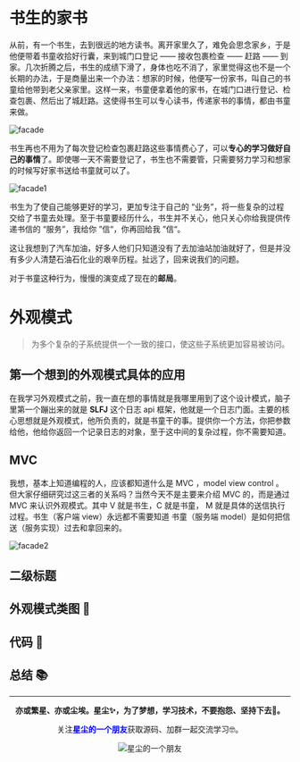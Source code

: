 # 书生的家书



从前，有一个书生，去到很远的地方读书。离开家里久了，难免会思念家乡，于是他便带着书童收拾好行囊，来到城门口登记 —— 接收包裹检查 —— 赶路 ——  到家。几次折腾之后，书生的成绩下滑了，身体也吃不消了，家里觉得这也不是一个长期的办法，于是商量出来一个办法：想家的时候，他便写一份家书，叫自己的书童给他带到老父亲家里。这样一来，书童便拿着他的家书，在城门口进行登记、检查包裹、然后出了城赶路。这使得书生可以专心读书，传递家书的事情，都由书童来做。



![facade](https://i.loli.net/2020/11/01/wIdcHjVJ6P5fK8S.png)



书生再也不用为了每次登记检查包裹赶路这些事情费心了，可以**专心的学习做好自己的事情**了。即使哪一天不需要登记了，书生也不需要管，只需要努力学习和想家的时候写好家书送给书童就可以了。



![facade1](https://i.loli.net/2020/11/01/GvzmfKdp8UrjDeP.png)



书生为了使自己能够更好的学习，更加专注于自己的 “业务”，将一些复杂的过程交给了书童去处理。至于书童要经历什么，书生并不关心，他只关心你给我提供传递书信的 “服务”，我给你 ”信“，你再回给我 ”信“。

这让我想到了汽车加油，好多人他们只知道没有了去加油站加油就好了，但是并没有多少人清楚石油石化业的艰辛历程。扯远了，回来说我们的问题。

对于书童这种行为，慢慢的演变成了现在的**邮局**。



# 外观模式

> 为多个复杂的子系统提供一个一致的接口，使这些子系统更加容易被访问。



## 第一个想到的外观模式具体的应用

在我学习外观模式之前，我一直在想的事情就是我哪里用到了这个设计模式，脑子里第一个蹦出来的就是 **SLFJ** 这个日志 api 框架，他就是一个日志门面。主要的核心思想就是外观模式，他所负责的，就是书童干的事。提供你一个方法，你把参数给他，他给你返回一个记录日志的对象，至于这中间的复杂过程，你不需要知道。



## MVC

我想，基本上知道编程的人，应该都知道什么是 MVC ，model view control 。但大家仔细研究过这三者的关系吗？当然今天不是主要来介绍 MVC 的，而是通过 MVC 来认识外观模式。其中 V 就是书生，C 就是书童， M 就是具体的送信执行过程。书生（客户端 view）永远都不需要知道 书童（服务端 model）是如何把信送（服务实现）过去和拿回来的。



![facade2](https://i.loli.net/2020/11/01/bUaKr8cfMwG5LX4.png)



## 二级标题





## 外观模式类图 📌





## 代码 📃







## 总结 📚

----
<div align="center">
    <b>亦或繁星、亦或尘埃。星尘✨，为了梦想，学习技术，不要抱怨、坚持下去💪。</b>
    <p>关注<b style='color:blue'>星尘的一个朋友</b>获取源码、加群一起交流学习🤓。</p>
    <img alt='星尘的一个朋友' src='https://i.loli.net/2020/10/22/7swJfMCPrThebVI.png'/>
</div>
